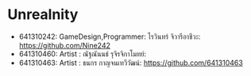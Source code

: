 # Unrealnity
- 641310242: GameDesign,Programmer: ไรวินทร์ จิวารีอาชีวะ: https://github.com/Nine242
- 641310460: Artist : ณัฐณันนธ์ รุจิรจิกาโมทย์:
- 641310463: Artist : ธนกร กาญจนเทวีวัฒน์: https://github.com/641310463
